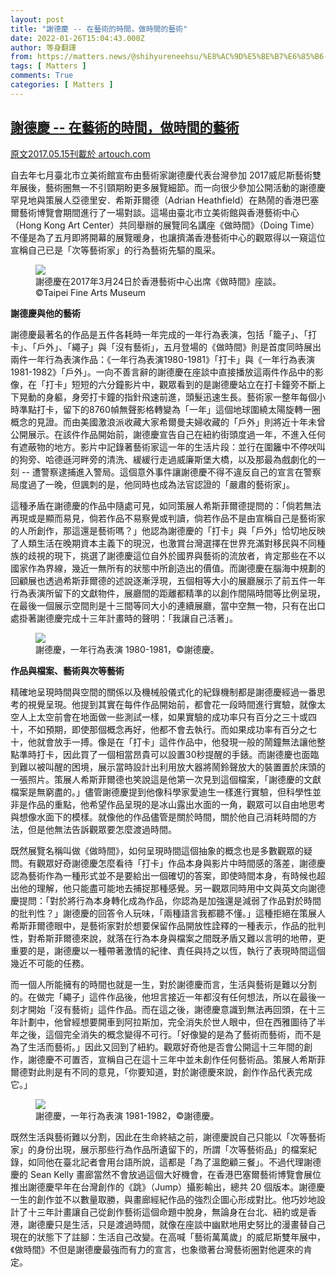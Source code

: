```yaml
---
layout: post
title: "謝德慶 -- 在藝術的時間，做時間的藝術"
date: 2022-01-26T15:04:43.000Z
author: 等身翻譯
from: https://matters.news/@shihyureneehsu/%E8%AC%9D%E5%BE%B7%E6%85%B6-%E5%9C%A8%E8%97%9D%E8%A1%93%E7%9A%84%E6%99%82%E9%96%93-%E5%81%9A%E6%99%82%E9%96%93%E7%9A%84%E8%97%9D%E8%A1%93-bafyreigicuzc4vqibhvzjjufmxnzzahqgkgbdc4xo32bxqnx7dstnkvc2i
tags: [ Matters ]
comments: True
categories: [ Matters ]
---
```

<!--1643209483000-->
[謝德慶 -- 在藝術的時間，做時間的藝術](https://matters.news/@shihyureneehsu/%E8%AC%9D%E5%BE%B7%E6%85%B6-%E5%9C%A8%E8%97%9D%E8%A1%93%E7%9A%84%E6%99%82%E9%96%93-%E5%81%9A%E6%99%82%E9%96%93%E7%9A%84%E8%97%9D%E8%A1%93-bafyreigicuzc4vqibhvzjjufmxnzzahqgkgbdc4xo32bxqnx7dstnkvc2i)
------

<div>
<p><a href="https://artouch.com/views/content-3074.html" rel="noopener noreferrer" target="_blank">原文2017.05.15刊載於 artouch.com </a></p><p>自去年七月臺北市立美術館宣布由藝術家謝德慶代表台灣參加 2017威尼斯藝術雙年展後，藝術圈無一不引頸期盼更多展覽細節。而一向很少參加公開活動的謝德慶罕見地與策展人亞德里安．希斯菲爾德（Adrian Heathfield）在熱鬧的香港巴塞爾藝術博覽會期間進行了一場對談。這場由臺北市立美術館與香港藝術中心（Hong Kong Art Center）共同舉辦的展覽同名講座《做時間》（Doing Time）不僅是為了五月即將開幕的展覽暖身，也讓擠滿香港藝術中心的觀眾得以一窺這位宣稱自己已是「次等藝術家」的行為藝術先驅的風采。</p><figure class="image"><img src="https://assets.matters.news/embed/de160dc9-f0c3-45e0-b938-ea47a308f120.jpeg" data-asset-id="de160dc9-f0c3-45e0-b938-ea47a308f120" referrerpolicy="no-referrer"><figcaption><span>謝德慶在2017年3月24日於香港藝術中心出席《做時間》座談。 ©Taipei Fine Arts Museum</span></figcaption></figure><p><strong>謝德慶與他的藝術</strong></p><p>謝德慶最著名的作品是五件各耗時一年完成的一年行為表演，包括「籠子」、「打卡」、「戶外」、「繩子」與「沒有藝術」，五月登場的《做時間》則是首度同時展出兩件一年行為表演作品：《一年行為表演1980-1981》「打卡」與《一年行為表演1981-1982》「戶外」。一向不善言辭的謝德慶在座談中直接播放這兩件作品中的影像，在「打卡」短短的六分鐘影片中，觀眾看到的是謝德慶站立在打卡鐘旁不斷上下晃動的身軀，身旁打卡鐘的指針飛速前進，頭髮迅速生長。藝術家一整年每個小時準點打卡，留下的8760幀無聲影格轉變為「一年」這個地球圍繞太陽旋轉一圈概念的見證。而由美國激浪派收藏大家希爾曼夫婦收藏的「戶外」則將近十年未曾公開展示。在該件作品開始前，謝德慶宣告自己在紐約街頭度過一年，不進入任何有遮蔽物的地方。影片中記錄著藝術家這一年的生活片段：並行在圍籬中不停吠叫的狗旁、哈德遜河畔旁的清洗、緩緩行走過威廉斯堡大橋，以及那最為戲劇化的一刻 -- 遭警察逮捕進入警局。這個意外事件讓謝德慶不得不違反自己的宣言在警察局度過了一晚，但諷刺的是，他同時也成為法官認證的「嚴肅的藝術家」。</p><p>這種矛盾在謝德慶的作品中隨處可見，如同策展人希斯菲爾德提問的：「倘若無法再現或是顯而易見，倘若作品不易察覺或判讀，倘若作品不是由宣稱自己是藝術家的人所創作，那這還是藝術嗎？」他認為謝德慶的「打卡」與「戶外」恰切地反映了人類生活在晚期資本主義下的現況，也激賞台灣選擇在世界充滿對移民與不同種族的歧視的現下，挑選了謝德慶這位自外於國界與藝術的流放者，肯定那些在不以國家作為界線，幾近一無所有的狀態中所創造出的價值。而謝德慶在腦海中規劃的回顧展也透過希斯菲爾德的述說逐漸浮現，五個相等大小的展廳展示了前五件一年行為表演所留下的文獻物件，展廳間的距離都精準的以創作間隔時間等比例呈現，在最後一個展示空間則是十三間等同大小的連續展廳，當中空無一物，只有在出口處掛著謝德慶完成十三年計畫時的聲明：「我讓自己活著」。</p><figure class="image"><img src="https://assets.matters.news/embed/c1df6666-1751-4926-87b7-8d161b9ea13d.jpeg" data-asset-id="c1df6666-1751-4926-87b7-8d161b9ea13d" referrerpolicy="no-referrer"><figcaption><span>謝德慶，一年行為表演 1980-1981，©謝德慶。</span></figcaption></figure><p><strong>作品與檔案、藝術與次等藝術</strong></p><p>精確地呈現時間與空間的關係以及機械般儀式化的紀錄機制都是謝德慶經過一番思考的視覺呈現。他提到其實在每件作品開始前，都會花一段時間進行實驗，就像太空人上太空前會在地面做一些測試一樣，如果實驗的成功率只有百分之三十或四十，不如預期，即使那個概念再好，他都不會去執行。而如果成功率有百分之七十，他就會放手一搏。像是在「打卡」這件作品中，他發現一般的鬧鐘無法讓他整點準時打卡，因此買了一個相當昂貴可以設置30秒提醒的手錶。而謝德慶也面臨到難以被叫醒的困境，展示當時設計出利用放大器將鬧鈴聲放大的裝置置於床頭的一張照片。策展人希斯菲爾德也笑說這是他第一次見到這個檔案，「謝德慶的文獻檔案是無窮盡的。」儘管謝德慶提到他像科學家愛迪生一樣進行實驗，但科學性並非是作品的重點，他希望作品呈現的是冰山露出水面的一角，觀眾可以自由地思考與想像水面下的模樣。就像他的作品儘管是關於時間，關於他自己消耗時間的方法，但是他無法告訴觀眾要怎麼渡過時間。</p><p>既然展覽名稱叫做《做時間》，如何呈現時間這個抽象的概念也是多數觀眾的疑問。有觀眾好奇謝德慶怎麼看待「打卡」作品本身與影片中時間感的落差，謝德慶認為藝術作為一種形式並不是要給出一個確切的答案，即使時間本身，有時候也超出他的理解，他只能盡可能地去捕捉那種感覺。另一觀眾同時用中文與英文向謝德慶提問：「對於將行為本身轉化成為作品，你認為是加強還是減弱了作品對於時間的批判性？」謝德慶的回答令人玩味，「兩種語言我都聽不懂。」這種拒絕在策展人希斯菲爾德眼中，是藝術家對於想要保留作品開放性詮釋的一種表示，作品的批判性，對希斯菲爾德來說，就落在行為本身與檔案之間既矛盾又難以言明的地帶，更重要的是，謝德慶以一種帶著激情的紀律、責任與持之以恆，執行了表現時間這個幾近不可能的任務。</p><p>而一個人所能擁有的時間也就是一生，對於謝德慶而言，生活與藝術是難以分割的。在做完「繩子」這件作品後，他坦言接近一年都沒有任何想法，所以在最後一刻才開始「沒有藝術」這件作品。而在這之後，謝德慶意識到無法再回頭，在十三年計劃中，他曾經想要開車到阿拉斯加，完全消失於世人眼中，但在西雅圖待了半年之後，這個完全消失的概念變得不可行。「好像變的是為了藝術而藝術，而不是為了生活而藝術。」因此又回到了紐約。觀眾好奇他是否會公開這十三年間的創作，謝德慶不可置否，宣稱自己在這十三年中並未創作任何藝術品。策展人希斯菲爾德對此則是有不同的意見，「你要知道，對於謝德慶來說，創作作品代表完成它。」</p><figure class="image"><img src="https://assets.matters.news/embed/033d9d53-ff3e-47ec-baff-cb4dd6cde16d.jpeg" data-asset-id="033d9d53-ff3e-47ec-baff-cb4dd6cde16d" referrerpolicy="no-referrer"><figcaption><span>謝德慶，一年行為表演 1981-1982，©謝德慶。</span></figcaption></figure><p>既然生活與藝術難以分割，因此在生命終結之前，謝德慶說自己只能以「次等藝術家」的身份出現，展示那些行為作品所遺留下的，所謂「次等藝術品」的檔案紀錄，如同他在臺北記者會用台語所說，這都是「為了溫飽顧三餐」。不過代理謝德慶的 Sean Kelly 畫廊當然不會放過這個大好機會，在香港巴塞爾藝術博覽會展位推出謝德慶早年在台灣創作的《跳》（Jump）攝影輸出，總共 20 個版本。謝德慶一生的創作並不以數量取勝，與畫廊經紀作品的強烈企圖心形成對比。他巧妙地設計了十三年計畫讓自己從創作藝術這個命題中脫身，無論身在台北、紐約或是香港，謝德慶只是生活，只是渡過時間，就像在座談中幽默地用史努比的漫畫替自己現在的狀態下了註腳：生活自己改變。在高喊「藝術萬萬歲」的威尼斯雙年展中，《做時間》不但是謝德慶最強而有力的宣言，也象徵著台灣藝術圈對他遲來的肯定。</p>
</div>
